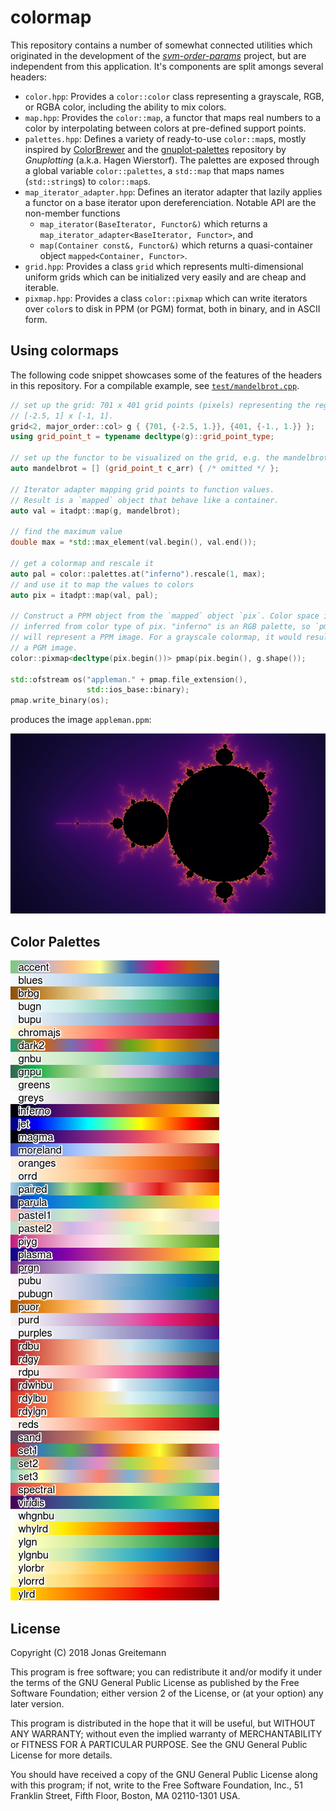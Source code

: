 colormap
========

This repository contains a number of somewhat connected utilities which
originated in the development of the [*svm-order-params*][3] project, but are
independent from this application. It's components are split amongs several headers:

* `color.hpp`: Provides a `color::color` class representing a grayscale, RGB, or RGBA
  color, including the ability to mix colors.
* `map.hpp`: Provides the `color::map`, a functor that maps real numbers to a
  color by interpolating between colors at pre-defined support points.
* `palettes.hpp`: Defines a variety of ready-to-use `color::map`s, mostly
  inspired by [ColorBrewer][4] and the [gnuplot-palettes][5] repository by
  *Gnuplotting* (a.k.a. Hagen Wierstorf). The palettes are exposed through a
  global variable `color::palettes`, a `std::map` that maps names
  (`std::string`s) to `color::map`s.
* `map_iterator_adapter.hpp`: Defines an iterator adapter that lazily applies a
  functor on a base iterator upon dereferenciation. Notable API are the
  non-member functions
  - `map_iterator(BaseIterator, Functor&)` which returns a
    `map_iterator_adapter<BaseIterator, Functor>`, and
  - `map(Container const&, Functor&)` which returns a quasi-container object
    `mapped<Container, Functor>`.
* `grid.hpp`: Provides a class `grid` which represents multi-dimensional uniform
  grids which can be initialized very easily and are cheap and iterable.
* `pixmap.hpp`: Provides a class `color::pixmap` which can write iterators over `color`s to disk in PPM (or PGM) format, both in binary, and in ASCII form.


Using colormaps
---------------

The following code snippet showcases some of the features of the headers in this
repository. For a compilable example, see [`test/mandelbrot.cpp`][1].

```cpp
// set up the grid: 701 x 401 grid points (pixels) representing the region
// [-2.5, 1] x [-1, 1].
grid<2, major_order::col> g { {701, {-2.5, 1.}}, {401, {-1., 1.}} };
using grid_point_t = typename decltype(g)::grid_point_type;

// set up the functor to be visualized on the grid, e.g. the mandelbrot set
auto mandelbrot = [] (grid_point_t c_arr) { /* omitted */ };

// Iterator adapter mapping grid points to function values.
// Result is a `mapped` object that behave like a container.
auto val = itadpt::map(g, mandelbrot);

// find the maximum value
double max = *std::max_element(val.begin(), val.end());

// get a colormap and rescale it
auto pal = color::palettes.at("inferno").rescale(1, max);
// and use it to map the values to colors
auto pix = itadpt::map(val, pal);

// Construct a PPM object from the `mapped` object `pix`. Color space is
// inferred from color type of pix. "inferno" is an RGB palette, so `pmap`
// will represent a PPM image. For a grayscale colormap, it would result in
// a PGM image.
color::pixmap<decltype(pix.begin())> pmap(pix.begin(), g.shape());

std::ofstream os("appleman." + pmap.file_extension(),
                 std::ios_base::binary);
pmap.write_binary(os);
```

produces the image `appleman.ppm`:

![appleman][2]

Color Palettes
--------------

![palettes][6]

License
-------

Copyright (C) 2018  Jonas Greitemann

This program is free software; you can redistribute it and/or modify
it under the terms of the GNU General Public License as published by
the Free Software Foundation; either version 2 of the License, or
(at your option) any later version.

This program is distributed in the hope that it will be useful,
but WITHOUT ANY WARRANTY; without even the implied warranty of
MERCHANTABILITY or FITNESS FOR A PARTICULAR PURPOSE.  See the
GNU General Public License for more details.

You should have received a copy of the GNU General Public License along
with this program; if not, write to the Free Software Foundation, Inc.,
51 Franklin Street, Fifth Floor, Boston, MA 02110-1301 USA.



[1]: test/mandelbrot.cpp
[2]: doc/appleman.png
[3]: https://gitlab.physik.uni-muenchen.de/LDAP_ls-schollwoeck/svm-order-params
[4]: http://colorbrewer2.org/
[5]: https://github.com/Gnuplotting/gnuplot-palettes
[6]: doc/palettes_labelled.png
